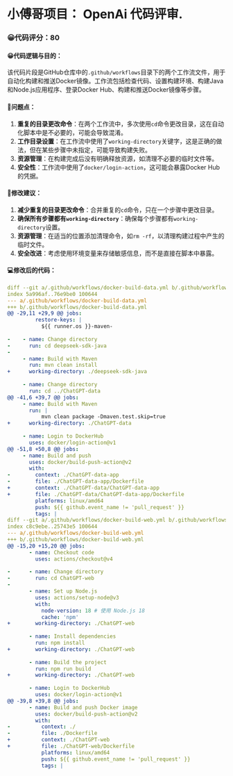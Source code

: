 # 小傅哥项目： OpenAi 代码评审.
### 😀代码评分：80
#### 😀代码逻辑与目的：
该代码片段是GitHub仓库中的`.github/workflows`目录下的两个工作流文件，用于自动化构建和推送Docker镜像。工作流包括检查代码、设置构建环境、构建Java和Node.js应用程序、登录Docker Hub、构建和推送Docker镜像等步骤。

#### 🤔问题点：
1. **重复的目录更改命令**：在两个工作流中，多次使用`cd`命令更改目录，这在自动化脚本中是不必要的，可能会导致混淆。
2. **工作目录设置**：在工作流中使用了`working-directory`关键字，这是正确的做法，但在某些步骤中未指定，可能导致构建失败。
3. **资源管理**：在构建完成后没有明确释放资源，如清理不必要的临时文件等。
4. **安全性**：工作流中使用了`docker/login-action`，这可能会暴露Docker Hub的凭据。

#### 🎯修改建议：
1. **减少重复的目录更改命令**：合并重复的`cd`命令，只在一个步骤中更改目录。
2. **确保所有步骤都有`working-directory`**：确保每个步骤都有`working-directory`设置。
3. **资源管理**：在适当的位置添加清理命令，如`rm -rf`，以清理构建过程中产生的临时文件。
4. **安全改进**：考虑使用环境变量来存储敏感信息，而不是直接在脚本中暴露。

#### 💻修改后的代码：
```yaml
diff --git a/.github/workflows/docker-build-data.yml b/.github/workflows/docker-build-data.yml
index 5a996af..76e9be0 100644
--- a/.github/workflows/docker-build-data.yml
+++ b/.github/workflows/docker-build-data.yml
@@ -29,11 +29,9 @@ jobs:
         restore-keys: |
           ${{ runner.os }}-maven-
 
-    - name: Change directory
-      run: cd deepseek-sdk-java
-
     - name: Build with Maven
       run: mvn clean install
+      working-directory: ./deepseek-sdk-java
 
     - name: Change directory
       run: cd ../ChatGPT-data
@@ -41,6 +39,7 @@ jobs:
     - name: Build with Maven
       run: |
           mvn clean package -Dmaven.test.skip=true
+      working-directory: ./ChatGPT-data
 
     - name: Login to DockerHub
       uses: docker/login-action@v1 
@@ -51,8 +50,8 @@ jobs:
     - name: Build and push
       uses: docker/build-push-action@v2
       with:
-        context: ./ChatGPT-data-app
-        file: ./ChatGPT-data-app/Dockerfile
+        context: ./ChatGPT-data/ChatGPT-data-app
+        file: ./ChatGPT-data/ChatGPT-data-app/Dockerfile
         platforms: linux/amd64
         push: ${{ github.event_name != 'pull_request' }}
         tags: |
diff --git a/.github/workflows/docker-build-web.yml b/.github/workflows/docker-build-web.yml
index c8c9ebe..25743e5 100644
--- a/.github/workflows/docker-build-web.yml
+++ b/.github/workflows/docker-build-web.yml
@@ -15,20 +15,20 @@ jobs:
       - name: Checkout code
         uses: actions/checkout@v4
 
-      - name: Change directory
-        run: cd ChatGPT-web
-
       - name: Set up Node.js
         uses: actions/setup-node@v3
         with:
           node-version: 18 # 使用 Node.js 18
           cache: 'npm'
+        working-directory: ./ChatGPT-web
 
       - name: Install dependencies
         run: npm install
+        working-directory: ./ChatGPT-web
 
       - name: Build the project
         run: npm run build
+        working-directory: ./ChatGPT-web
 
       - name: Login to DockerHub
         uses: docker/login-action@v1
@@ -39,8 +39,8 @@ jobs:
       - name: Build and push Docker image
         uses: docker/build-push-action@v2
         with:
-          context: ./
-          file: ./Dockerfile
+          context: ./ChatGPT-web
+          file: ./ChatGPT-web/Dockerfile
           platforms: linux/amd64
           push: ${{ github.event_name != 'pull_request' }}
           tags: |
```